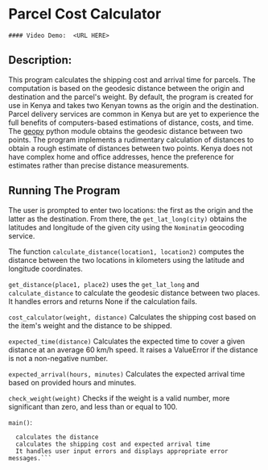 # Parcel Cost Calculator
    #### Video Demo:  <URL HERE>
## Description:
This program calculates the shipping cost and arrival time for parcels. The computation is based on the geodesic distance between the origin and destination and the parcel's weight. By default, the program is created for use in Kenya and takes two Kenyan towns as the origin and the destination. Parcel delivery services are common in Kenya but are yet to experience the full benefits of computers-based estimations of distance, costs, and time. The [geopy](https://pypi.org/project/geopy/) python module obtains the geodesic distance between two points. The program implements a rudimentary calculation of distances to obtain a rough estimate of distances between two points. Kenya does not have complex home and office addresses, hence the preference for estimates rather than precise distance measurements.

## Running The Program
The user is prompted to enter two locations: the first as the origin and the latter as the destination. From there, the `get_lat_long(city)` obtains the latitudes and longitude of the given city using the `Nominatim` geocoding service.

The function `calculate_distance(location1, location2)` computes the distance between the two locations in kilometers using the latitude and longitude coordinates.

`get_distance(place1, place2)` uses the `get_lat_long` and `calculate_distance` to calculate the geodesic distance between two places. It handles errors and returns None if the calculation fails.

`cost_calculator(weight, distance)` Calculates the shipping cost based on the item's weight and the distance to be shipped.

`expected_time(distance)` Calculates the expected time to cover a given distance at an average 60 km/h speed. It raises a ValueError if the distance is not a non-negative number.

`expected_arrival(hours, minutes)` Calculates the expected arrival time based on provided hours and minutes.

`check_weight(weight)` Checks if the weight is a valid number, more significant than zero, and less than or equal to 100.

`main()`:
```Takes user input for the origin and destination locations
  calculates the distance
  calculates the shipping cost and expected arrival time
  It handles user input errors and displays appropriate error messages.```
